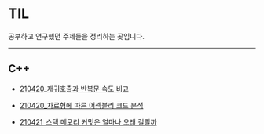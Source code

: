 # TIL
공부하고 연구했던 주제들을 정리하는 곳입니다.

--- ---

## C++

* [210420_재귀호출과 반복문 속도 비교](https://github.com/jumax108/TIL/blob/main/C%2B%2B/210420_%EC%9E%AC%EA%B7%80%ED%98%B8%EC%B6%9C%EA%B3%BC%20%EB%B0%98%EB%B3%B5%EB%AC%B8%20%EC%86%8D%EB%8F%84%20%EB%B9%84%EA%B5%90.md)

* [210420_자료형에 따른 어셈블리 코드 분석](https://github.com/jumax108/TIL/blob/main/C%2B%2B/210420_%EC%9E%90%EB%A3%8C%ED%98%95%EC%97%90%20%EB%94%B0%EB%A5%B8%20%EC%96%B4%EC%85%88%EB%B8%94%EB%A6%AC%20%EC%BD%94%EB%93%9C%20%EB%B6%84%EC%84%9D.md)

* [210421_스택 메모리 커밋은 얼마나 오래 걸릴까](https://github.com/jumax108/TIL/blob/main/C%2B%2B/210421_%EC%8A%A4%ED%83%9D%20%EB%A9%94%EB%AA%A8%EB%A6%AC%20%EC%BB%A4%EB%B0%8B%EC%9D%80%20%EC%96%BC%EB%A7%88%EB%82%98%20%EC%98%A4%EB%9E%98%20%EA%B1%B8%EB%A6%B4%EA%B9%8C.md)

  